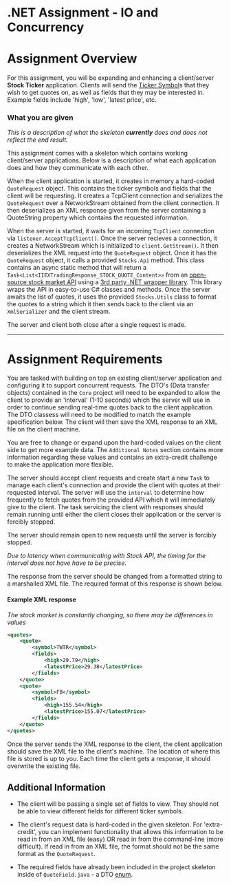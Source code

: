 # .NET Assignment - IO and Concurrency

# Assignment Overview

For this assignment, you will be expanding and enhancing a client/server **Stock Ticker** application. Clients will send the [Ticker Symbol](https://en.wikipedia.org/wiki/Ticker_symbol)s that they wish to get quotes on, as well as fields that they may be interested in. Example fields include 'high', 'low', 'latest price', etc. 

### What you are given

*This is a description of what the skeleton **currently** does and does not reflect the end result.*

This assignment comes with a skeleton which contains working client/server applications. Below is a description of what each application does and how they communicate with each other.

When the client application is started, it creates in memory a hard-coded `QuoteRequest` object. This contains the ticker symbols and fields that the client will be requesting. It creates a TcpClient connection and serializes the `QuoteRequest` over a NetworkStream obtained from the client connection. It then deserializes an XML response given from the server containing a QuoteString property which contains the requested information.

When the server is started, it waits for an incoming `TcpClient` connection via `listener.AcceptTcpClient()`. Once the server recieves a connection, it creates a NetworkStream which is initialized to `client.GetStream()`. It then deserializes the XML request into the `QuoteRequest` object. Once it has the `QuoteRequest` object, it calls a provided `Stocks.Api` method. This class contains an async static method that will return a `Task<List<IIEXTradingResponse_STOCK_QUOTE_Content>>` from an [open-source stock market API](https://iextrading.com/developer/docs/) using a [3rd party .NET wrapper library](https://www.nuget.org/packages/IEXTradingApi/). This library wraps the API in easy-to-use C# classes and methods. Once the server awaits the list of quotes, it uses the provided `Stocks.Utils` class to format the quotes to a string which it then sends back to the client via an `XmlSerializer` and the client stream.

The server and client both close after a single request is made.

---

# Assignment Requirements

You are tasked with building on top an existing client/server application and configuring it to support concurrent requests. The DTO's (Data transfer objects) contained in the `Core` project will need to be expanded to allow the client to provide an 'interval' (1-10 seconds) which the server will use in order to continue sending real-time quotes back to the client application. The DTO classess will need to be modified to match the example specification below. The client will then save the XML response to an XML file on the client machine.

You are free to change or expand upon the hard-coded values on the client side to get more example data. The `Additional Notes` section contains more information regarding these values and contains an extra-credit challenge to make the application more flexible.

The server should accept client requests and create start a new `Task` to manage each client's connection and provide the client with quotes at their requested interval. The server will use the `interval` to determine how frequently to fetch quotes from the provided API which it will immediately give to the client. The task servicing the client with responses should remain running until either the client closes their application or the server is forcibly stopped.

The server should remain open to new requests until the server is forcibly stopped.

*Due to latency when communicating with Stock API, the timing for the interval does not have have to be precise*.

The response from the server should be changed from a formatted string to a marshalled XML file. The required format of this response is shown below.

#### Example XML response

*The stock market is constantly changing, so there may be differences in values*

```xml
<quotes>
    <quote>
        <symbol>TWTR</symbol>
        <fields>
            <high>29.79</high>
            <latestPrice>29.38</latestPrice>
        </fields>
    </quote>
    <quote>
        <symbol>FB</symbol>
        <fields>
            <high>155.54</high>
            <latestPrice>155.07</latestPrice>
        </fields>
    </quote>
</quotes>
```

Once the server sends the XML response to the client, the client application should save the XML file to the client's machine. The location of where this file is stored is up to you. Each time the client gets a response, it should overwrite the existing file.

## Additional Information

* The client will be passing a single set of fields to view. They should not be able to view different fields for different ticker symbols.

* The client's request data is hard-coded in the given skeleton. For 'extra-credit', you can implement functionality that allows this information to be read in from an XML file (easy) OR read in from the command-line (more difficult). If read in from an XML file, the format should not be the same format as the `QuoteRequest`.

* The required fields have already been included in the project skeleton inside of `QuoteField.java` - a DTO [enum](https://docs.oracle.com/javase/tutorial/java/javaOO/enum.html).
